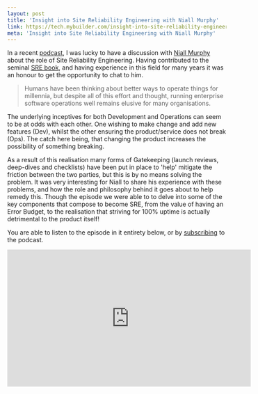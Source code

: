 ```yaml
---
layout: post
title: 'Insight into Site Reliability Engineering with Niall Murphy'
link: https://tech.mybuilder.com/insight-into-site-reliability-engineering-with-niall-murphy/
meta: 'Insight into Site Reliability Engineering with Niall Murphy'
---
```


In a recent [podcast](http://threedevsandamaybe.com/site-reliability-engineering-with-niall-murphy/), I was lucky to have a discussion with [Niall Murphy](https://twitter.com/niallm) about the role of Site Reliability Engineering.
Having contributed to the seminal [SRE book](https://landing.google.com/sre/book.html), and having experience in this field for many years it was an honour to get the opportunity to chat to him.

<!--more-->

> Humans have been thinking about better ways to operate things for millennia, but despite all of this effort and thought, running enterprise software operations well remains elusive for many organisations.

The underlying inceptives for both Development and Operations can seem to be at odds with each other.
One wishing to make change and add new features (Dev), whilst the other ensuring the product/service does not break (Ops).
The catch here being, that changing the product increases the possibility of something breaking.

As a result of this realisation many forms of Gatekeeping (launch reviews, deep-dives and checklists) have been put in place to 'help' mitigate the friction between the two parties, but this is by no means solving the problem.
It was very interesting for Niall to share his experience with these problems, and how the role and philosophy behind it goes about to help remedy this.
Though the episode we were able to to delve into some of the key components that compose to become SRE, from the value of having an Error Budget, to the realisation that striving for 100% uptime is actually detrimental to the product itself!

You are able to listen to the episode in it entirety below, or by [subscribing](http://threedevsandamaybe.com/) to the podcast.

<p><iframe width="560" height="315" src="https://www.youtube.com/embed/zA6FMxuY_Kk?rel=0&amp;showinfo=0" frameborder="0" allow="autoplay; encrypted-media" allowfullscreen></iframe></p>
